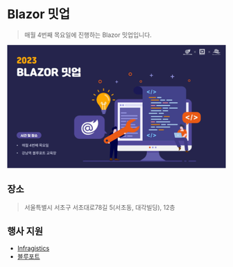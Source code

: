 # Blazor 밋업
> 매월 4번째 목요일에 진행하는 Blazor 밋업입니다.
<p align="center">
  <img src="/images/2023.jpg ">
</p>

## 장소
> 서울특별시 서초구 서초대로78길 5(서초동, 대각빌딩), 12층 

## 행사 지원
- [Infragistics](https://www.infragistics.co.kr)
- [블루포트](https://www.blueport.co.kr)
